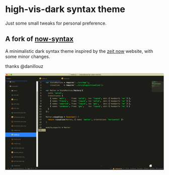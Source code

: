 # high-vis-dark syntax theme
Just some small tweaks for personal preference.

## A fork of [now-syntax](https://atom.io/themes/now-syntax)
A minimalistic dark syntax theme inspired by the [zeit now](https://zeit.co/now) website, with some minor changes.

thanks @danillouz

![screenshot](https://raw.githubusercontent.com/gopye/high-vis-dark/3c1f736311af07aaa2437cddfde125dca272927d/screenshots/js.png "screenshot")
